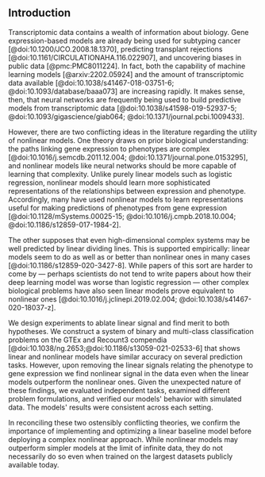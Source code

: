 ## Introduction

Transcriptomic data contains a wealth of information about biology.
Gene expression-based models are already being used for subtyping cancer [@doi:10.1200/JCO.2008.18.1370], predicting transplant rejections [@doi:10.1161/CIRCULATIONAHA.116.022907], and uncovering biases in public data [@pmc:PMC8011224].
In fact, both the capability of machine learning models [@arxiv:2202.05924] and the amount of transcriptomic data available [@doi:10.1038/s41467-018-03751-6; @doi:10.1093/database/baaa073] are increasing rapidly.
It makes sense, then, that neural networks are frequently being used to build predictive models from transcriptomic data [@doi:10.1038/s41598-019-52937-5; @doi:10.1093/gigascience/giab064; @doi:10.1371/journal.pcbi.1009433].

However, there are two conflicting ideas in the literature regarding the utility of nonlinear models.
One theory draws on prior biological understanding: the paths linking gene expression to phenotypes are complex [@doi:10.1016/j.semcdb.2011.12.004; @doi:10.1371/journal.pone.0153295], and nonlinear models like neural networks should be more capable of learning that complexity.
Unlike purely linear models such as logistic regression, nonlinear models should learn more sophisticated representations of the relationships between expression and phenotype.
Accordingly, many have used nonlinear models to learn representations useful for making predictions of phenotypes from gene expression [@doi:10.1128/mSystems.00025-15; @doi:10.1016/j.cmpb.2018.10.004; @doi:10.1186/s12859-017-1984-2].

The other supposes that even high-dimensional complex systems may be well predicted by linear dividing lines.
This is supported empirically: linear models seem to do as well as or better than nonlinear ones in many cases [@doi:10.1186/s12859-020-3427-8].
While papers of this sort are harder to come by — perhaps scientists do not tend to write papers about how their deep learning model was worse than logistic regression — other complex biological problems have also seen linear models prove equivalent to nonlinear ones [@doi:10.1016/j.jclinepi.2019.02.004; @doi:10.1038/s41467-020-18037-z].

We design experiments to ablate linear signal and find merit to both hypotheses.
We construct a system of binary and multi-class classification problems on the GTEx and Recount3 compendia [@doi:10.1038/ng.2653;@doi:10.1186/s13059-021-02533-6] that shows linear and nonlinear models have similar accuracy on several prediction tasks.
However, upon removing the linear signals relating the phenotype to gene expression we find nonlinear signal in the data even when the linear models outperform the nonlinear ones.
Given the unexpected nature of these findings, we evaluated independent tasks, examined different problem formulations, and verified our models' behavior with simulated data.
The models' results were consistent across each setting.

In reconciling these two ostensibly conflicting theories, we confirm the importance of implementing and optimizing a linear baseline model before deploying a complex nonlinear approach.
While nonlinear models may outperform simpler models at the limit of infinite data, they do not necessarily do so even when trained on the largest datasets publicly available today.
